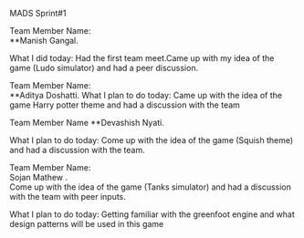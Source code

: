 MADS Sprint#1

Team Member Name:  
**Manish Gangal.  

What I did today:  Had the first team meet.Came up with my idea of the game (Ludo simulator) and had a peer discussion.


Team Member Name:  
**Aditya Doshatti. 
What I plan to do today: Came up with the idea of the game Harry potter theme and had a discussion with the team 

Team Member Name
**Devashish Nyati. 

What I plan to do today:  Come up with the idea of the game 
(Squish theme) and had a discussion with the team.  


Team Member Name:      
Sojan Mathew .  
Come up with the idea of the game (Tanks simulator)  and had a discussion with the team with peer inputs.  

What I plan to do today:  Getting familiar with the greenfoot engine and what design patterns will be used in this game



